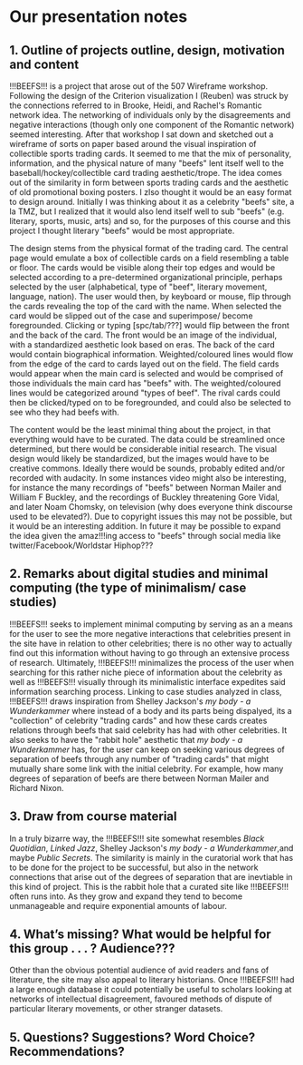 # Our presentation notes

## 1.	Outline of projects outline, design, motivation and content

!!!BEEFS!!! is a project that arose out of the 507 Wireframe workshop. Following the design of the Criterion visualization I (Reuben) was struck by the connections referred to in Brooke, Heidi, and Rachel's Romantic network idea. The networking of individuals only by the disagreements and negative interactions (though only one component of the Romantic network) seemed interesting. After that workshop I sat down and sketched out a wireframe of sorts on paper based around the visual inspiration of collectible sports trading cards. It seemed to me that the mix of personality, information, and the physical nature of many "beefs" lent itself well to the baseball/hockey/collectible card trading aesthetic/trope. The idea comes out of the similarity in form between sports trading cards and the aesthetic of old promotional boxing posters. I zlso thought it would be an easy format to design around. Initially I was thinking about it as a celebrity "beefs" site, a la TMZ, but I realized that it would also lend itself well to sub "beefs" (e.g. literary, sports, music, arts) and so, for the purposes of this course and this project I thought literary "beefs" would be most appropriate. 

The design stems from the physical format of the trading card. The central page would emulate a box of collectible cards on a field resembling a table or floor. The cards would be visible along their top edges and would be selected according to a pre-determined organizational principle, perhaps selected by the user (alphabetical, type of "beef", literary movement, language, nation). The user would then, by keyboard or mouse, flip through the cards revealing the top of the card with the name. When selected the card would be slipped out of the case and superimpose/ become foregrounded. Clicking or typing [spc/tab/???] would flip between the front and the back of the card. The front would be an image of the individual, with a standardized aesthetic look based on eras. The back of the card would contain biographical information. Weighted/coloured lines would flow from the edge of the card to cards layed out on the field. The field cards would appear when the main card is selected and would be comprised of those individuals the main card has "beefs" with. The weighted/coloured lines would be categorized around "types of beef". The rival cards could then be clicked/typed on to be foregrounded, and could also be selected to see who they had beefs with. 

The content would be the least minimal thing about the project, in that everything would have to be curated. The data could be streamlined once determined, but there would be considerable initial research. The visual design would likely be standardized, but the images would have to be creative commons. Ideally there would be sounds, probably edited and/or recorded with audacity. In some instances video might also be interesting, for instance the many recordings of "beefs" between Norman Mailer and William F Buckley, and the recordings of Buckley threatening Gore Vidal, and later Noam Chomsky, on television (why does everyone think discourse used to be elevated?). Due to copyright issues this may not be possible, but it would be an interesting addition. In future it may be possible to expand the idea given the amaz!!!ing access to "beefs" through social media like twitter/Facebook/Worldstar Hiphop???
## 2.	Remarks about digital studies and minimal computing (the type of minimalism/ case studies)

!!!BEEFS!!! seeks to implement minimal computing by serving as an a means for the user to see the more negative interactions that celebrities present in the site have in relation to other celebrities; there is no other way to actually find out this information without having to go through an extensive process of research. Ultimately, !!!BEEFS!!! minimalizes the process of the user when searching for this rather niche piece of information about the celebrity as well as !!!BEEFS!!! visually through its minimalistic interface expedites said information searching process. Linking to case studies analyzed in class, !!!BEEFS!!! draws inspiration from Shelley Jackson's *my body - a Wunderkammer* where instead of a body and its parts being dispalyed, its a "collection" of celebrity "trading cards" and how these cards creates relations through beefs that said celebrity has had with other celebrities. It also seeks to have the "rabbit hole" aesthetic that *my body - a Wunderkammer* has, for the user can keep on seeking various degrees of separation of beefs through any number of "trading cards" that might mutually share some link with the initial celebrity. For example, how many degrees of separation of beefs are there between Norman Mailer and Richard Nixon.  
## 3.	Draw from course material

In a truly bizarre way, the !!!BEEFS!!! site somewhat resembles *Black Quotidian*, *Linked Jazz*, Shelley Jackson's *my body - a Wunderkammer*,and maybe *Public Secrets*. The similarity is mainly in the curatorial work that has to be done for the project to be successful, but also in the network connections that arise out of the degrees of separation that are inevtiable in this kind of project. This is the rabbit hole that a curated site like !!!BEEFS!!! often runs into. As they grow and expand they tend to become unmanageable and require exponential amounts of labour. 
## 4.	What’s missing? What would be helpful for this group . . . ? Audience???

Other than the obvious potential audience of avid readers and fans of literature, the site may also appeal to literary historians. Once !!!BEEFS!!! had a large enough database it could potentially be useful to scholars looking at networks of intellectual disagreement, favoured methods of dispute of particular literary movements, or other stranger datasets.
## 5.	Questions? Suggestions? Word Choice? Recommendations? 



